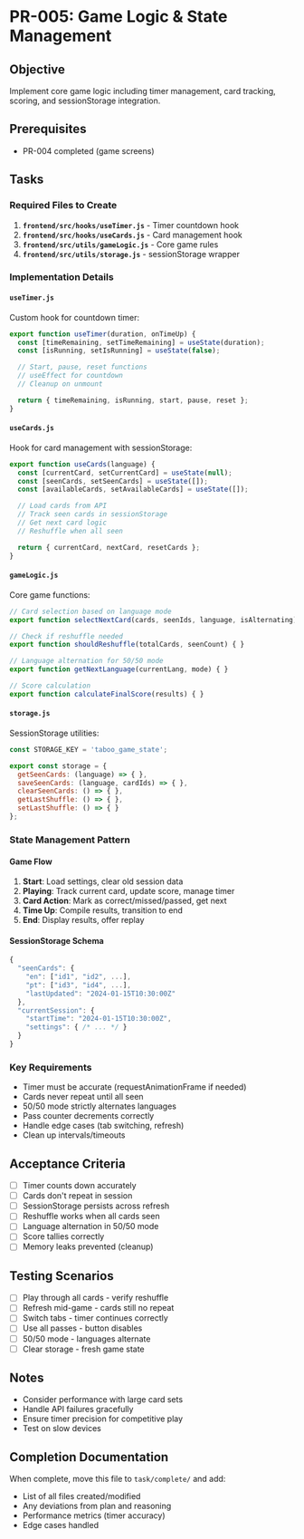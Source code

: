 # PR-005: Game Logic & State Management

## Objective
Implement core game logic including timer management, card tracking, scoring, and sessionStorage integration.

## Prerequisites
- PR-004 completed (game screens)

## Tasks

### Required Files to Create

1. **`frontend/src/hooks/useTimer.js`** - Timer countdown hook
2. **`frontend/src/hooks/useCards.js`** - Card management hook
3. **`frontend/src/utils/gameLogic.js`** - Core game rules
4. **`frontend/src/utils/storage.js`** - sessionStorage wrapper

### Implementation Details

#### `useTimer.js`
Custom hook for countdown timer:
```javascript
export function useTimer(duration, onTimeUp) {
  const [timeRemaining, setTimeRemaining] = useState(duration);
  const [isRunning, setIsRunning] = useState(false);

  // Start, pause, reset functions
  // useEffect for countdown
  // Cleanup on unmount

  return { timeRemaining, isRunning, start, pause, reset };
}
```

#### `useCards.js`
Hook for card management with sessionStorage:
```javascript
export function useCards(language) {
  const [currentCard, setCurrentCard] = useState(null);
  const [seenCards, setSeenCards] = useState([]);
  const [availableCards, setAvailableCards] = useState([]);

  // Load cards from API
  // Track seen cards in sessionStorage
  // Get next card logic
  // Reshuffle when all seen

  return { currentCard, nextCard, resetCards };
}
```

#### `gameLogic.js`
Core game functions:
```javascript
// Card selection based on language mode
export function selectNextCard(cards, seenIds, language, isAlternating) { }

// Check if reshuffle needed
export function shouldReshuffle(totalCards, seenCount) { }

// Language alternation for 50/50 mode
export function getNextLanguage(currentLang, mode) { }

// Score calculation
export function calculateFinalScore(results) { }
```

#### `storage.js`
SessionStorage utilities:
```javascript
const STORAGE_KEY = 'taboo_game_state';

export const storage = {
  getSeenCards: (language) => { },
  saveSeenCards: (language, cardIds) => { },
  clearSeenCards: () => { },
  getLastShuffle: () => { },
  setLastShuffle: () => { }
};
```

### State Management Pattern

#### Game Flow
1. **Start**: Load settings, clear old session data
2. **Playing**: Track current card, update score, manage timer
3. **Card Action**: Mark as correct/missed/passed, get next
4. **Time Up**: Compile results, transition to end
5. **End**: Display results, offer replay

#### SessionStorage Schema
```javascript
{
  "seenCards": {
    "en": ["id1", "id2", ...],
    "pt": ["id3", "id4", ...],
    "lastUpdated": "2024-01-15T10:30:00Z"
  },
  "currentSession": {
    "startTime": "2024-01-15T10:30:00Z",
    "settings": { /* ... */ }
  }
}
```

### Key Requirements
- Timer must be accurate (requestAnimationFrame if needed)
- Cards never repeat until all seen
- 50/50 mode strictly alternates languages
- Pass counter decrements correctly
- Handle edge cases (tab switching, refresh)
- Clean up intervals/timeouts

## Acceptance Criteria
- [ ] Timer counts down accurately
- [ ] Cards don't repeat in session
- [ ] SessionStorage persists across refresh
- [ ] Reshuffle works when all cards seen
- [ ] Language alternation in 50/50 mode
- [ ] Score tallies correctly
- [ ] Memory leaks prevented (cleanup)

## Testing Scenarios
- [ ] Play through all cards - verify reshuffle
- [ ] Refresh mid-game - cards still no repeat
- [ ] Switch tabs - timer continues correctly
- [ ] Use all passes - button disables
- [ ] 50/50 mode - languages alternate
- [ ] Clear storage - fresh game state

## Notes
- Consider performance with large card sets
- Handle API failures gracefully
- Ensure timer precision for competitive play
- Test on slow devices

## Completion Documentation
When complete, move this file to `task/complete/` and add:
- List of all files created/modified
- Any deviations from plan and reasoning
- Performance metrics (timer accuracy)
- Edge cases handled